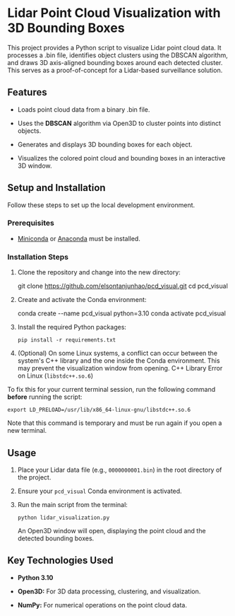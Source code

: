 # Lidar Point Cloud Visualization with 3D Bounding Boxes

This project provides a Python script to visualize Lidar point cloud data. It processes a .bin file, identifies object clusters using the DBSCAN algorithm, and draws 3D axis-aligned bounding boxes around each detected cluster. This serves as a proof-of-concept for a Lidar-based surveillance solution.

## Features

*   Loads point cloud data from a binary .bin file.
    
*   Uses the **DBSCAN** algorithm via Open3D to cluster points into distinct objects.
    
*   Generates and displays 3D bounding boxes for each object.
    
*   Visualizes the colored point cloud and bounding boxes in an interactive 3D window.
    

## Setup and Installation

Follow these steps to set up the local development environment.

### Prerequisites

*   [Miniconda](https://docs.conda.io/en/latest/miniconda.html "null") or [Anaconda](https://www.anaconda.com/products/distribution "null") must be installed.
    

### Installation Steps

1.  Clone the repository and change into the new directory: 

    git clone https://github.com/elsontanjunhao/pcd_visual.git
    cd pcd_visual
    
2.  Create and activate the Conda environment: 

    conda create --name pcd_visual python=3.10
    conda activate pcd_visual
    
3.  Install the required Python packages: 

        pip install -r requirements.txt

4.  (Optional) On some Linux systems, a conflict can occur between the system's C++ library and the one inside the Conda environment. This may prevent the visualization window from opening. C++ Library Error on Linux (`libstdc++.so.6`)

To fix this for your current terminal session, run the following command **before** running the script:

    export LD_PRELOAD=/usr/lib/x86_64-linux-gnu/libstdc++.so.6

Note that this command is temporary and must be run again if you open a new terminal.

## Usage

1.  Place your Lidar data file (e.g., `0000000001.bin`) in the root directory of the project.
    
2.  Ensure your `pcd_visual` Conda environment is activated.
    
3.  Run the main script from the terminal:

        python lidar_visualization.py
        
    
    An Open3D window will open, displaying the point cloud and the detected bounding boxes.


## Key Technologies Used

*   **Python 3.10**
    
*   **Open3D:** For 3D data processing, clustering, and visualization.
    
*   **NumPy:** For numerical operations on the point cloud data.
